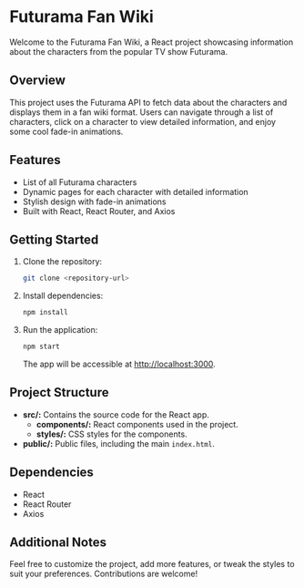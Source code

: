 # Futurama Fan Wiki

Welcome to the Futurama Fan Wiki, a React project showcasing information about the characters from the popular TV show Futurama.

## Overview

This project uses the Futurama API to fetch data about the characters and displays them in a fan wiki format. Users can navigate through a list of characters, click on a character to view detailed information, and enjoy some cool fade-in animations.

## Features

- List of all Futurama characters
- Dynamic pages for each character with detailed information
- Stylish design with fade-in animations
- Built with React, React Router, and Axios

## Getting Started

1. Clone the repository:

   ```bash
   git clone <repository-url>
   ```

2. Install dependencies:

   ```bash
   npm install
   ```

3. Run the application:

   ```bash
   npm start
   ```

   The app will be accessible at [http://localhost:3000](http://localhost:3000).

## Project Structure

- **src/:** Contains the source code for the React app.
  - **components/:** React components used in the project.
  - **styles/:** CSS styles for the components.
- **public/:** Public files, including the main `index.html`.

## Dependencies

- React
- React Router
- Axios

## Additional Notes

Feel free to customize the project, add more features, or tweak the styles to suit your preferences. Contributions are welcome!


